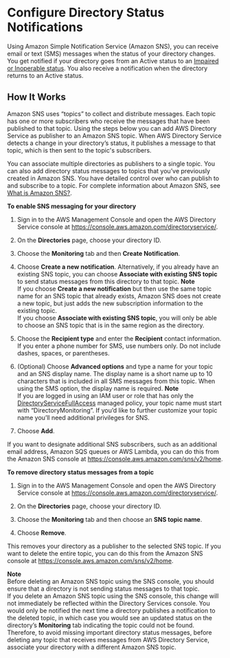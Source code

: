 # Configure Directory Status Notifications<a name="simple_ad_enable_notifications"></a>

Using Amazon Simple Notification Service \(Amazon SNS\), you can receive email or text \(SMS\) messages when the status of your directory changes\. You get notified if your directory goes from an Active status to an [Impaired or Inoperable status](http://docs.aws.amazon.com/directoryservice/latest/admin-guide/directory_status.html)\. You also receive a notification when the directory returns to an Active status\.

## How It Works<a name="ds_sns_overview"></a>

Amazon SNS uses “topics” to collect and distribute messages\. Each topic has one or more subscribers who receive the messages that have been published to that topic\. Using the steps below you can add AWS Directory Service as publisher to an Amazon SNS topic\. When AWS Directory Service detects a change in your directory’s status, it publishes a message to that topic, which is then sent to the topic's subscribers\. 

You can associate multiple directories as publishers to a single topic\. You can also add directory status messages to topics that you’ve previously created in Amazon SNS\. You have detailed control over who can publish to and subscribe to a topic\. For complete information about Amazon SNS, see [What is Amazon SNS?](http://docs.aws.amazon.com/sns/latest/dg/welcome.html)\.

**To enable SNS messaging for your directory**

1. Sign in to the AWS Management Console and open the AWS Directory Service console at [https://console\.aws\.amazon\.com/directoryservice/](https://console.aws.amazon.com/directoryservice/)\.

1.  On the **Directories** page, choose your directory ID\.

1. Choose the **Monitoring** tab and then **Create Notification**\.

1. Choose **Create a new notification**\. Alternatively, if you already have an existing SNS topic, you can choose **Associate with existing SNS topic** to send status messages from this directory to that topic\.
**Note**  
If you choose **Create a new notification** but then use the same topic name for an SNS topic that already exists, Amazon SNS does not create a new topic, but just adds the new subscription information to the existing topic\.  
If you choose **Associate with existing SNS topic**, you will only be able to choose an SNS topic that is in the same region as the directory\.

1. Choose the **Recipient type** and enter the **Recipient** contact information\. If you enter a phone number for SMS, use numbers only\. Do not include dashes, spaces, or parentheses\.

1. \(Optional\) Choose **Advanced options** and type a name for your topic and an SNS display name\. The display name is a short name up to 10 characters that is included in all SMS messages from this topic\. When using the SMS option, the display name is required\. 
**Note**  
If you are logged in using an IAM user or role that has only the [DirectoryServiceFullAccess](http://docs.aws.amazon.com/directoryservice/latest/admin-guide/role_ds_full_access.html) managed policy, your topic name must start with “DirectoryMonitoring”\. If you’d like to further customize your topic name you’ll need additional privileges for SNS\.

1. Choose **Add**\.

If you want to designate additional SNS subscribers, such as an additional email address, Amazon SQS queues or AWS Lambda, you can do this from the Amazon SNS console at [https://console\.aws\.amazon\.com/sns/v2/home](https://console.aws.amazon.com/sns/v2/home)\.

**To remove directory status messages from a topic**

1. Sign in to the AWS Management Console and open the AWS Directory Service console at [https://console\.aws\.amazon\.com/directoryservice/](https://console.aws.amazon.com/directoryservice/)\.

1.  On the **Directories** page, choose your directory ID\.

1. Choose the **Monitoring** tab and then choose an **SNS topic name**\.

1. Choose **Remove**\.

This removes your directory as a publisher to the selected SNS topic\. If you want to delete the entire topic, you can do this from the Amazon SNS console at [https://console\.aws\.amazon\.com/sns/v2/home](https://console.aws.amazon.com/sns/v2/home)\.

**Note**  
Before deleting an Amazon SNS topic using the SNS console, you should ensure that a directory is not sending status messages to that topic\.   
If you delete an Amazon SNS topic using the SNS console, this change will not immediately be reflected within the Directory Services console\. You would only be notified the next time a directory publishes a notification to the deleted topic, in which case you would see an updated status on the directory’s **Monitoring** tab indicating the topic could not be found\.  
Therefore, to avoid missing important directory status messages, before deleting any topic that receives messages from AWS Directory Service, associate your directory with a different Amazon SNS topic\. 